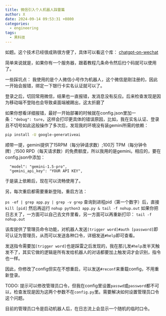 ```yaml
---
title: 微信引入个人机器人踩雷篇
author: X
date: 2024-09-14 09:53:31 +0800
categories:
  - engineering
tags:
  - 黑科技
---
```

如题。这个技术已经很成熟很方便了，具体可以看这个库：
[chatgpt-on-wechat](https://github.com/zhayujie/chatgpt-on-wechat)

简单来说就是，如果你有一个服务器，跟着教程几条命令然后扫个码就可以使用了。

一些踩坑点：
我使用的是个人微信小号作为机器人，这个微信是刚注册的，因此一开始会报错，绑定一下银行卡实名认证就可以了。

登录之后，切回常用微信，结果也一直报错，发消息没有反应。后来检查发现是因为移动端不登陆也会导致桌面端被踢出，这太折磨了

如果你想看详细报错，最好一开始部署的时候就在config.json里加一条：`"debug": ture`，这样会打印更具体的错误原因，比如，我在实名认证、登录且不切号如此这般操作了多次后，发现我的环境没有装gemini所需的依赖：
```bash
pip install -U google-generativeai
```

顺带一提，gemini提供了15RPM（每分钟请求数）;100万 TPM（每分钟令牌）;1500 RPD（每天请求数）的免费额度，所以我用的是gemini。相应的，要在config.json中添加：
```
  "model": "gemini-1.5-pro",
  "gemini_api_key": "YOUR API KEY",
```

于是装上依赖后，现在可以流畅使用了。

另，每次重启都需要重新登陆，重启方法：

`ps -ef | grep app.py | grep -v grep`
查询到进程pid（第一个数字）后，直接
`kill [pid]`
然后再运行
`nohup python3 app.py & tail -f nohup.out`
如果你把日志关了，一方面可以自己去文件里看，另一方面可以再重新打印：
`tail -f nohup.out`

该库提供了管理员命令功能，对机器人发送`[trigger word]#auth [password]`即可认证为管理员，从而可以发送各种口令，详细发送`#help`即可查看。

发送指令需要加`[trigger word]`也是踩雷之后发现的，我在那儿发`#help`发半天触发不了，其实它做的逻辑是所有发给机器人的对话都要加上触发词才会识别，指令也一样。

因此，你修改了config但实在不想重启，可以发送`#reconf`来重载config，不用重新登录。

TODO:
提示可以修改管理员口令，但我在config里设置`passwd`或`password`都不可以，检查发现是因为这两个参数不在`config.py`里。需要解决如何设置管理员口令这个问题。

目前的管理员口令是启动机器人后，在日志流上会显示一个随机的临时口令。